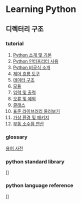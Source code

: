 # Learning Python

## 디렉터리 구조

### tutorial
1. [Python 소개 및 기본](./tutorial/01_introduction/)
2. [Python 인터프리터 사용](./tutorial/02_interpreter/)
3. [Python 비공식 소개](./tutorial/03_informal_intro/)
4. [제어 흐름 도구](./tutorial/04_control_flow/)
5. [데이터 구조](./tutorial/05_data_structures/)
6. [모듈](./tutorial/06_modules/)
7. [입력 및 출력](./tutorial/07_io/)
8. [오류 및 예외](./tutorial/08_errors_exceptions/)
9. [클래스](./tutorial/09_classes/)
10. [표준 라이브러리 둘러보기](./tutorial/10_standard_library/)
12. [가상 환경 및 패키지](./tutorial/12_venv_packages/)
15. [부동 소수점 연산](./tutorial/15_floating_point/)

### glossary
[용어 사전](./glossary/python_glossary.md/)

### python standard library
[]

### python language reference
[]